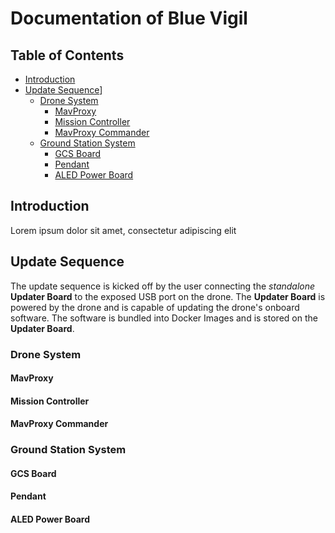 # Documentation of Blue Vigil

## Table of Contents
- [Introduction](#introduction)
- [Update Sequence](#update-sequence)]
  - [Drone System](#drone-system)
    - [MavProxy](#mavproxy)
    - [Mission Controller](#mission-controller)
    - [MavProxy Commander](#mavproxy-commander)
  - [Ground Station System](#ground-station)
    - [GCS Board](#gcs-board)
    - [Pendant](#pendant)
    - [ALED Power Board](#aled-power-board)

## Introduction
Lorem ipsum dolor sit amet, consectetur adipiscing elit

## Update Sequence
The update sequence is kicked off by the user connecting the *standalone* **Updater Board** to the exposed USB port on the drone. The **Updater Board** is powered by the drone and is capable of updating the drone's onboard software. The software is bundled into Docker Images and is stored on the **Updater Board**.

### Drone System

#### MavProxy

#### Mission Controller

#### MavProxy Commander

### Ground Station System

#### GCS Board

#### Pendant

#### ALED Power Board
